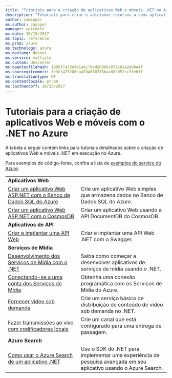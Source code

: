 ```yaml
---
title: "Tutoriais para a criação de aplicativos Web e móveis .NET no Azure"
description: "Tutoriais para criar e adicionar recursos a seus aplicativos .NET Web e móveis usando os serviços do Azure."
author: camsoper
ms.author: casoper
manager: wpickett
ms.date: 10/19/2017
ms.topic: reference
ms.prod: azure
ms.technology: azure
ms.devlang: dotnet
ms.service: multiple
ms.custom: devcenter
ms.openlocfilehash: 1995f7a13e941a6178ed209b6c072c6142abba4f
ms.sourcegitcommit: fe3e1475208ba47d4630788bac88b952cc3fe61f
ms.translationtype: HT
ms.contentlocale: pt-BR
ms.lasthandoff: 10/23/2017
---
```

# <a name="tutorials-for-building-web-and-mobile-apps-with-net-in-azure"></a>Tutoriais para a criação de aplicativos Web e móveis com o .NET no Azure

A tabela a seguir contém links para tutoriais detalhados sobre a criação de aplicativos Web e móveis .NET em execução no Azure.

Para exemplos de código-fonte, confira a lista de [exemplos do serviço do Azure](https://azure.microsoft.com/resources/samples/?platform=dotnet).

| | |
|---|---|
| **Aplicativos Web**||
| [Criar um aplicativo Web ASP.NET com o Banco de Dados SQL do Azure][1] | Crie um aplicativo Web simples que armazena dados no Banco de Dados SQL do Azure. | 
| [Criar um aplicativo Web ASP.NET com o CosmosDB][2] | Criar um aplicativo Web usando a API DocumentDB do CosmosDB. | 
| **Aplicativos de API**||
| [Criar e implantar uma API Web][3] | Criar e implantar uma API Web .NET com o Swagger. | 
| **Serviços de Mídia** | |
| [Desenvolvimento dos Serviços de Mídia com o .NET][6] | Saiba como começar a desenvolver aplicativos de serviços de mídia usando o .NET. |
| [Conectando-se a uma conta dos Serviços de Mídia][7] | Obtenha uma conexão programática com os Serviços de Mídia do Azure. |
| [Fornecer vídeo sob demanda][4] | Crie um serviço básico de distribuição de conteúdo de vídeo sob demanda no .NET. | 
| [Fazer transmissões ao vivo com codificadores locais][8] | Crie um canal que está configurado para uma entrega de passagem. |
| **Azure Search**||
| [Como usar o Azure Search de um aplicativo .NET][5] | Use o SDK do .NET para implementar uma experiência de pesquisa avançada em seu aplicativo usando o Azure Search. | 



[1]: /azure/app-service-web/app-service-web-tutorial-dotnet-sqldatabase
[2]: /azure/documentdb/documentdb-dotnet-application
[3]: /azure/app-service-api/app-service-api-dotnet-get-started
[4]: /azure/media-services/media-services-dotnet-get-started
[5]: /azure/search/search-howto-dotnet-sdk
[6]: /azure/media-services/media-services-dotnet-how-to-use
[7]: /azure/media-services/media-services-dotnet-connect-programmatically
[8]: /azure/media-services/media-services-dotnet-live-encode-with-onpremises-encoders